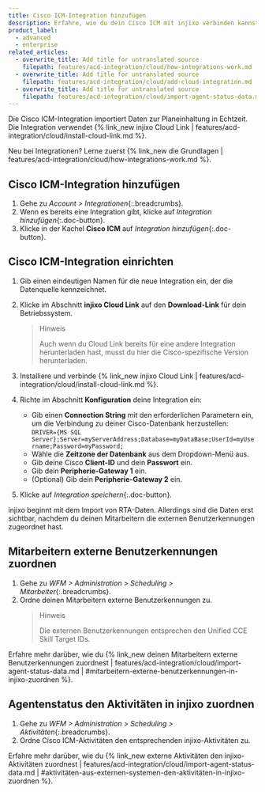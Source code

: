 ```yaml
---
title: Cisco ICM-Integration hinzufügen
description: Erfahre, wie du dein Cisco ICM mit injixo verbinden kannst, um Daten zu importieren.
product_label:
  - advanced
  - enterprise
related_articles:
  - overwrite_title: Add title for untranslated source
    filepath: features/acd-integration/cloud/how-integrations-work.md
  - overwrite_title: Add title for untranslated source
    filepath: features/acd-integration/cloud/add-cloud-integration.md
  - overwrite_title: Add title for untranslated source
    filepath: features/acd-integration/cloud/import-agent-status-data.md
---
```


Die Cisco ICM-Integration importiert Daten zur Planeinhaltung in Echtzeit. Die Integration verwendet {% link_new injixo Cloud Link | features/acd-integration/cloud/install-cloud-link.md %}.

Neu bei Integrationen? Lerne zuerst {% link_new die Grundlagen | features/acd-integration/cloud/how-integrations-work.md %}.

## Cisco ICM-Integration hinzufügen

1. Gehe zu _Account > Integrationen_{:.breadcrumbs}.
2. Wenn es bereits eine Integration gibt, klicke auf _Integration hinzufügen_{:.doc-button}.
3. Klicke in der Kachel **Cisco ICM** auf _Integration hinzufügen_{:.doc-button}.

## Cisco ICM-Integration einrichten

1. Gib einen eindeutigen Namen für die neue Integration ein, der die Datenquelle kennzeichnet.
2. Klicke im Abschnitt **injixo Cloud Link** auf den **Download-Link** für dein Betriebssystem.<br>
   > Hinweis
   >
   > Auch wenn du Cloud Link bereits für eine andere Integration herunterladen hast, musst du hier die Cisco-spezifische Version herunterladen.
3. Installiere und verbinde {% link_new injixo Cloud Link | features/acd-integration/cloud/install-cloud-link.md %}.<br>
4. Richte im Abschnitt **Konfiguration** deine Integration ein:

   - Gib einen **Connection String** mit den erforderlichen Parametern ein, um die Verbindung zu deiner Cisco-Datenbank herzustellen:  
     `DRIVER={MS SQL Server};Server=myServerAddress;Database=myDataBase;UserId=myUsername;Password=myPassword;`
   - Wähle die **Zeitzone der Datenbank** aus dem Dropdown-Menü aus.
   - Gib deine Cisco **Client-ID** und dein **Passwort** ein.
   - Gib dein **Peripherie-Gateway 1** ein.
   - (Optional) Gib dein **Peripherie-Gateway 2** ein.

5. Klicke auf _Integration speichern_{:.doc-button}.

injixo beginnt mit dem Import von RTA-Daten. Allerdings sind die Daten erst sichtbar, nachdem du deinen Mitarbeitern die externen Benutzerkennungen zugeordnet hast.

## Mitarbeitern externe Benutzerkennungen zuordnen

1. Gehe zu _WFM > Administration > Scheduling > Mitarbeiter_{:.breadcrumbs}.
2. Ordne deinen Mitarbeitern externe Benutzerkennungen zu.
   > Hinweis
   >
   > Die externen Benutzerkennungen entsprechen den Unified CCE Skill Target IDs.

Erfahre mehr darüber, wie du {% link_new deinen Mitarbeitern externe Benutzerkennungen zuordnest | features/acd-integration/cloud/import-agent-status-data.md | #mitarbeitern-externe-benutzerkennungen-in-injixo-zuordnen %}.

## Agentenstatus den Aktivitäten in injixo zuordnen

1. Gehe zu _WFM > Administration > Scheduling > Aktivitäten_{:.breadcrumbs}.
2. Ordne Cisco ICM-Aktivitäten den entsprechenden injixo-Aktivitäten zu.

Erfahre mehr darüber, wie du {% link_new externe Aktivitäten den injixo-Aktivitäten zuordnest | features/acd-integration/cloud/import-agent-status-data.md | #aktivitäten-aus-externen-systemen-den-aktivitäten-in-injixo-zuordnen %}.
